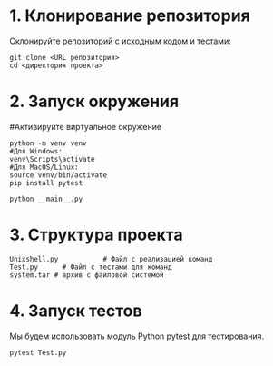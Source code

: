 # 1. Клонирование репозитория
Склонируйте репозиторий с исходным кодом и тестами:
```
git clone <URL репозитория>
cd <директория проекта>
```

# 2. Запуск окружения
#Активируйте виртуальное окружение
```
python -m venv venv
#Для Windows:
venv\Scripts\activate
#Для MacOS/Linux:
source venv/bin/activate
pip install pytest

python __main__.py
```

# 3. Структура проекта
```
Unixshell.py           # Файл с реализацией команд
Test.py      # Файл с тестами для команд
system.tar # архив с файловой системой
```

# 4. Запуск тестов
Мы будем использовать модуль Python pytest для тестирования.
```
pytest Test.py
```
